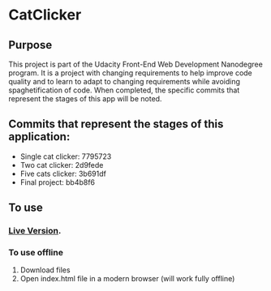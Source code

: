 # CatClicker

## Purpose
This project is part of the Udacity Front-End Web Development Nanodegree program.  It is a project with changing requirements to help improve code quality and to learn to adapt to changing requirements while avoiding spaghetification of code.  When completed, the specific commits that represent the stages of this app will be noted.
## Commits that represent the stages of this application:
- Single cat clicker: 7795723
- Two cat clicker: 2d9fede
- Five cats clicker: 3b691df
- Final project: bb4b8f6
## To use
### [Live Version](https://hcolleen.github.io/CatClicker/).
### To use offline
1. Download files
2. Open index.html file in a modern browser (will work fully offline)
